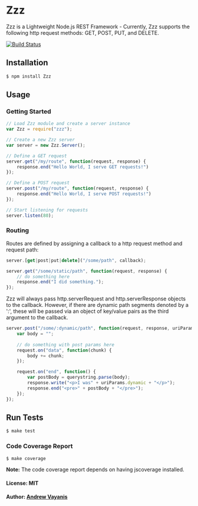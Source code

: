 # Zzz

Zzz is a Lightweight Node.js REST Framework - Currently, Zzz supports the following http request methods: GET, POST, PUT, and DELETE.

[![Build Status](https://travis-ci.org/avayanis/Zzz.png)](https://travis-ci.org/avayanis/Zzz)

## Installation

``` bash
$ npm install Zzz
```

## Usage

### Getting Started

``` javascript
// Load Zzz module and create a server instance
var Zzz = require("zzz");

// Create a new Zzz server
var server = new Zzz.Server();

// Define a GET request
server.get("/my/route", function(request, response) {
	response.end("Hello World, I serve GET requests!")
});

// Define a POST request
server.post("/my/route", function(request, response) {
	response.end("Hello World, I serve POST requests!")
});

// Start listening for requests
server.listen(80);
```

### Routing
Routes are defined by assigning a callback to a http request method and request path:

``` javascript
server.[get|post|put|delete]("/some/path", callback);

server.get("/some/static/path", function(request, response) {
	// do something here
	response.end("I did something.");
});

```

Zzz will always pass http.serverRequest and http.serverResponse objects to the callback.  However, if there are dynamic path segments denoted by a ':', these will be passed via an object of key/value pairs as the third argument to the callback.

``` javascript
server.post("/some/:dynamic/path", function(request, response, uriParams) {
	var body = "";
	
	// do something with post params here
	request.on("data", function(chunk) {
		body += chunk;
	});

	request.on("end", function() {
		var postBody = querystring.parse(body);
		response.write("<p>I was" + uriParams.dynamic + "</p>");
		response.end("<pre>" + postBody + "</pre>");
	});
});
```

## Run Tests

``` bash
$ make test
```

### Code Coverage Report

``` bash
$ make coverage
```

**Note:** The code coverage report depends on having jscoverage installed.

#### License: MIT
#### Author: [Andrew Vayanis](http://github.com/avayanis)